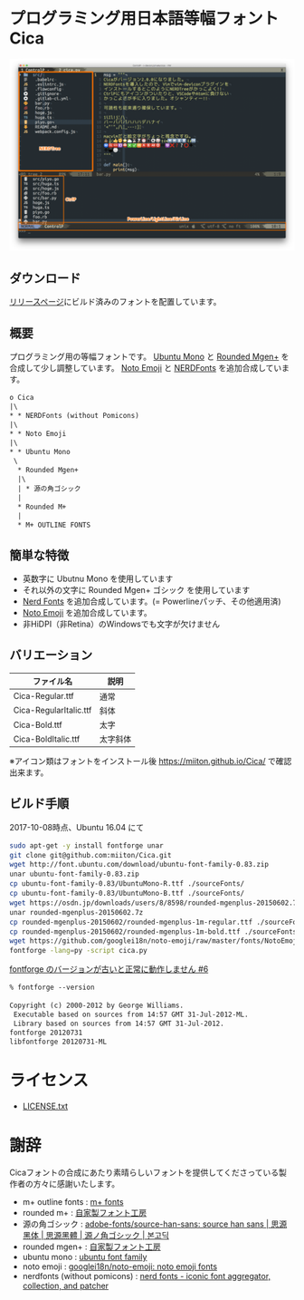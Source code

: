 # プログラミング用日本語等幅フォント Cica

![on MacVim](screenshots/ss1.png)

## ダウンロード

[リリースページ](https://github.com/miiton/Cica/releases/latest)にビルド済みのフォントを配置しています。

## 概要

プログラミング用の等幅フォントです。
[Ubuntu Mono](http://font.ubuntu.com/) と
[Rounded Mgen+](http://jikasei.me/font/rounded-mgenplus/) を合成して少し調整しています。
[Noto Emoji](https://www.google.com/get/noto/) と
[NERDFonts](https://github.com/ryanoasis/nerd-fonts) を追加合成しています。

```
o Cica
|\
* * NERDFonts (without Pomicons)
|\
* * Noto Emoji
|\
* * Ubuntu Mono
 \
  * Rounded Mgen+
  |\
  | * 源の角ゴシック
  |
  * Rounded M+
  |
  * M+ OUTLINE FONTS
```

## 簡単な特徴

- 英数字に Ubutnu Mono を使用しています
- それ以外の文字に Rounded Mgen+ ゴシック を使用しています
- [Nerd Fonts](https://github.com/ryanoasis/nerd-fonts) を追加合成しています。(= Powerlineパッチ、その他適用済)
- [Noto Emoji](https://www.google.com/get/noto/) を追加合成しています。
- 非HiDPI（非Retina）のWindowsでも文字が欠けません


## バリエーション

| ファイル名             | 説明     |
| ----                   | ----     |
| Cica-Regular.ttf       | 通常     |
| Cica-RegularItalic.ttf | 斜体     |
| Cica-Bold.ttf          | 太字     |
| Cica-BoldItalic.ttf    | 太字斜体 |

※アイコン類はフォントをインストール後 [https:\/\/miiton.github.io\/Cica\/](https://miiton.github.io/Cica/) で確認出来ます。

## ビルド手順

2017-10-08時点、Ubuntu 16.04 にて

```sh
sudo apt-get -y install fontforge unar
git clone git@github.com:miiton/Cica.git
wget http://font.ubuntu.com/download/ubuntu-font-family-0.83.zip
unar ubuntu-font-family-0.83.zip
cp ubuntu-font-family-0.83/UbuntuMono-R.ttf ./sourceFonts/
cp ubuntu-font-family-0.83/UbuntuMono-B.ttf ./sourceFonts/
wget https://osdn.jp/downloads/users/8/8598/rounded-mgenplus-20150602.7z
unar rounded-mgenplus-20150602.7z
cp rounded-mgenplus-20150602/rounded-mgenplus-1m-regular.ttf ./sourceFonts
cp rounded-mgenplus-20150602/rounded-mgenplus-1m-bold.ttf ./sourceFonts
wget https://github.com/googlei18n/noto-emoji/raw/master/fonts/NotoEmoji-Regular.ttf -O sourceFonts/NotoEmoji-Regular.ttf
fontforge -lang=py -script cica.py
```

[fontforge のバージョンが古いと正常に動作しません #6](https://github.com/miiton/Cica/issues/6)

```
% fontforge --version

Copyright (c) 2000-2012 by George Williams.
 Executable based on sources from 14:57 GMT 31-Jul-2012-ML.
 Library based on sources from 14:57 GMT 31-Jul-2012.
fontforge 20120731
libfontforge 20120731-ML
```


# ライセンス

* [LICENSE.txt](LICENSE.txt)

# 謝辞

Cicaフォントの合成にあたり素晴らしいフォントを提供してくださっている製作者の方々に感謝いたします。

- m+ outline fonts : [m\+ fonts](https://mplus-fonts.osdn.jp/)
- rounded m+ : [自家製フォント工房](http://jikasei.me/)
- 源の角ゴシック : [adobe\-fonts/source\-han\-sans: source han sans \| 思源黑体 \| 思源黑體 \| 源ノ角ゴシック \| 본고딕](https://github.com/adobe-fonts/source-han-sans)
- rounded mgen+ : [自家製フォント工房](http://jikasei.me/)
- ubuntu mono : [ubuntu font family](http://font.ubuntu.com/)
- noto emoji : [googlei18n/noto\-emoji: noto emoji fonts](https://github.com/googlei18n/noto-emoji)
- nerdfonts (without pomicons) : [nerd fonts \- iconic font aggregator, collection, and patcher](https://nerdfonts.com/)
